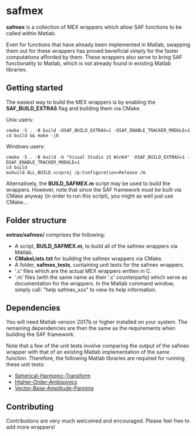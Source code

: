 # safmex

**safmex** is a collection of MEX wrappers which allow SAF functions to be called within Matlab. 

Even for functions that have already been implemented in Matlab, swapping them out for these wrappers has proved beneficial simply for the faster computations afforded by them. These wrappers also serve to bring SAF functionality to Matlab, which is not already found in existing Matlab libraries. 

## Getting started

The easiest way to build the MEX wrappers is by enabling the **SAF_BUILD_EXTRAS** flag and building them via CMake.

Unix users:
```
cmake -S . -B build -DSAF_BUILD_EXTRAS=1 -DSAF_ENABLE_TRACKER_MODULE=1
cd build && make -j6
```

Windows users:
```
cmake -S . -B build -G "Visual Studio 15 Win64" -DSAF_BUILD_EXTRAS=1 -DSAF_ENABLE_TRACKER_MODULE=1
cd build
msbuild ALL_BUILD.vcxproj /p:Configuration=Release /m
```

Alternatively, the **BUILD_SAFMEX.m** script may be used to build the wrappers. However, note that since the SAF framework must be built via CMake anyway (in order to run this script), you might as well just use CMake...

## Folder structure

**extras/safmex/** comprises the following:
* A script, **BUILD_SAFMEX.m**, to build all of the safmex wrappers via Matlab.
* **CMakeLists.txt** for building the safmex wrappers via CMake.
* A folder, **safmex_tests**, containing unit tests for the safmex wrappers. 
* '.c' files which are the actual MEX wrappers written in C.
* '.m' files (with the same name as their '.c' counterparts) which serve as documentation for the wrappers. In the Matlab command window, simply call: "help safmex_xxx" to view its help information.


## Dependencies

You will need Matlab version 2017b or higher installed on your system. The remaining dependencies are then the same as the requirements when building the SAF framework.

Note that a few of the unit tests involve comparing the output of the safmex wrapper with that of an existing Matlab implementation of the same function. Therefore, the following Matlab libraries are required for running these unit tests:
* [Spherical-Harmonic-Transform](https://github.com/polarch/Spherical-Harmonic-Transform)
* [Higher-Order-Ambisonics](https://github.com/polarch/Higher-Order-Ambisonics)
* [Vector-Base-Amplitude-Panning](https://github.com/polarch/Vector-Base-Amplitude-Panning)

## Contributing

Contributions are very much welcomed and encouraged. Please feel free to add more wrappers!
